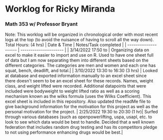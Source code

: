 # Worklog for Ricky Miranda 
### Math 353 w/ Professor Bryant
Note: This worklog will be organized in chronological order with most recent logs at the top (to avoid the nuisance of having to scroll all the way down). 
Total Hours: (4 hrs)
| Date & Time           |   Notes/Task completed |
| --------------------- | ---------------------- |
| 3/14/2022 17:50 to  | Organizing data on excel to make it easier to import and use on R. Used to have one sheet full of data but I am now separating them into different sheets based on the different categories. The categories are men and women and each one has squat, bench, deadlift, and total.|
| 3/10/2022 13:30 to 16:30 (3 hrs) | Looked at database and exported information manually to an excel sheet since there doesn't seem to be an excel sheet for these records. Names, weight class, and weight lifted were recorded. Additional datapoints that were included were bodyweight to weight lifted ratio as well as a scoring mechanism known as the wilks formula (uses the Wilks Coefficient). This excel sheet is included in this repository. Also updated the readMe file to give background information for the motivation for this project as well as the personal motivation for the project.
| 2/25/2022 19:30 to 20:30 (1 hr)| Surfed through various databases (such as openpowerlifting, uspa, usapl, etc. to look to see which data would be best to handle. Decided that a well known federation that includes random drug testing and has its competitors pledge to not using performance enhancing drugs would be best.|

